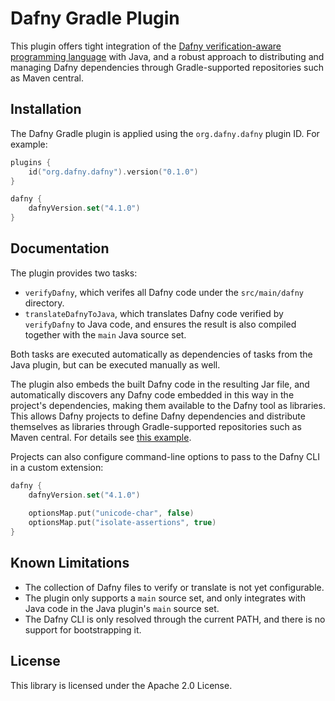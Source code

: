 # Dafny Gradle Plugin

This plugin offers tight integration of the 
[Dafny verification-aware programming language](httsp://dafny.org) with Java,
and a robust approach to distributing and managing Dafny dependencies
through Gradle-supported repositories such as Maven central.

## Installation

The Dafny Gradle plugin is applied using the `org.dafny.dafny` plugin ID.
For example:

```kotlin
plugins {
    id("org.dafny.dafny").version("0.1.0")
}

dafny {
    dafnyVersion.set("4.1.0")
}

```

## Documentation

The plugin provides two tasks:

* `verifyDafny`, which verifes all Dafny code under the
  `src/main/dafny` directory.
* `translateDafnyToJava`, which translates Dafny code
  verified by `verifyDafny`
  to Java code, and ensures the result is also compiled
  together with the `main` Java source set.

Both tasks are executed automatically as dependencies of tasks
from the Java plugin, but can be executed manually as well.

The plugin also embeds the built Dafny code in the resulting Jar file,
and automatically discovers any Dafny code embedded in this way
in the project's dependencies, making them available to the Dafny tool as libraries.
This allows Dafny projects to define Dafny dependencies and distribute
themselves as libraries through Gradle-supported repositories such as Maven central.
For details see [this example](examples/multi-project/).

Projects can also configure command-line options to pass to the Dafny CLI
in a custom extension:

```kotlin
dafny {
    dafnyVersion.set("4.1.0")
  
    optionsMap.put("unicode-char", false)
    optionsMap.put("isolate-assertions", true)
}
```

## Known Limitations

* The collection of Dafny files to verify or translate is not yet configurable.
* The plugin only supports a `main` source set, and only integrates with Java code in the Java plugin's `main` source set.
* The Dafny CLI is only resolved through the current PATH, and there is no support for bootstrapping it.

## License

This library is licensed under the Apache 2.0 License. 
